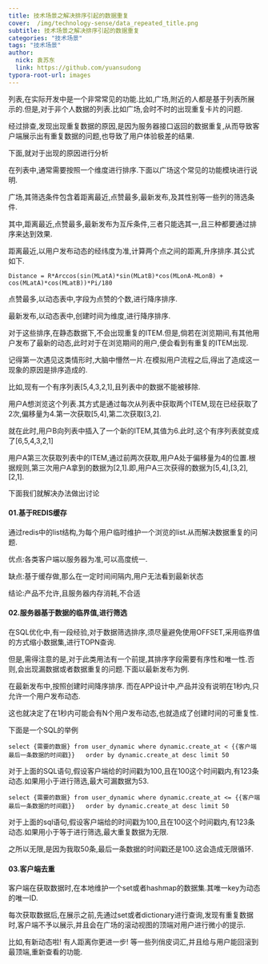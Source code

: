 ```yaml
---
title: 技术场景之解决排序引起的数据重复
cover:  /img/technology-sense/data_repeated_title.png
subtitle: 技术场景之解决排序引起的数据重复
categories: "技术场景"
tags: "技术场景"
author:
  nick: 袁苏东
  link: https://github.com/yuansudong
typora-root-url: images
---
```


列表,在实际开发中是一个非常常见的功能.比如,广场,附近的人都是基于列表所展示的.但是,对于非个人数据的列表.比如广场,会时不时的出现重复卡片的问题.



经过排查,发现出现重复数据的原因,是因为服务器接口返回的数据重复,从而导致客户端展示出有重复数据的问题,也导致了用户体验极差的结果.



下面,就对于出现的原因进行分析



在列表中,通常需要按照一个维度进行排序.下面以广场这个常见的功能模块进行说明.



广场,其筛选条件包含着距离最近,点赞最多,最新发布,及其性别等一些列的筛选条件.



其中,距离最近,点赞最多,最新发布为互斥条件,三者只能选其一,且三种都要通过排序来达到效果.



距离最近,以用户发布动态的经纬度为准,计算两个点之间的距离,升序排序.其公式如下.



```
Distance = R*Arccos(sin(MLatA)*sin(MLatB)*cos(MLonA-MLonB) + cos(MLatA)*cos(MLatB))*Pi/180
```



点赞最多,以动态表中,字段为点赞的个数,进行降序排序.



最新发布,以动态表中,创建时间为维度,进行降序排序.



对于这些排序,在静态数据下,不会出现重复的ITEM.但是,倘若在浏览期间,有其他用户发布了最新的动态,此时对于在浏览期间的用户,便会看到有重复的ITEM出现.



记得第一次遇见这类情形时,大脑中懵然一片.在模拟用户流程之后,得出了造成这一现象的原因是排序造成的.



比如,现有一个有序列表[5,4,3,2,1],且列表中的数据不能被移除.



用户A想浏览这个列表.其方式是通过每次从列表中获取两个ITEM,现在已经获取了2次,偏移量为4.第一次获取[5,4],第二次获取[3,2].



就在此时,用户B向列表中插入了一个新的ITEM,其值为6.此时,这个有序列表就变成了[6,5,4,3,2,1]



用户A第三次获取列表中的ITEM,通过前两次获取,用户A处于偏移量为4的位置.根据规则,第三次用户A拿到的数据为[2,1].即,用户A三次获得的数据为[5,4],[3,2],[2,1].



下面我们就解决办法做出讨论



#### 01.基于REDIS缓存



通过redis中的list结构,为每个用户临时维护一个浏览的list.从而解决数据重复的问题.  



优点:各类客户端以服务器为准,可以高度统一.



缺点:基于缓存做,那么在一定时间间隔内,用户无法看到最新状态



结论:产品不允许,且服务器内存消耗,不合适



#### 02.服务器基于数据的临界值,进行筛选



在SQL优化中,有一段经验,对于数据筛选排序,须尽量避免使用OFFSET,采用临界值的方式缩小数据集,进行TOPN查询.



但是,需得注意的是,对于此类用法有一个前提,其排序字段需要有序性和唯一性.否则,会出现漏数据或者数据重复的问题.下面以最新发布为例.



在最新发布中,按照创建时间降序排序. 而在APP设计中,产品并没有说明在1秒内,只允许一个用户发布动态.



这也就决定了在1秒内可能会有N个用户发布动态,也就造成了创建时间的可重复性.



下面是一个SQL的举例



```
select {需要的数据} from user_dynamic where dynamic.create_at < {{客户端最后一条数据的时间戳}}   order by dynamic.create_at desc limit 50
```



对于上面的SQL语句,假设客户端给的时间戳为100,且在100这个时间戳内,有123条动态.如果用小于进行筛选,最大可漏数据为53.



```
select {需要的数据} from user_dynamic where dynamic.create_at <= {{客户端最后一条数据的时间戳}}   order by dynamic.create_at desc limit 50
```



对于上面的sql语句,假设客户端给的时间戳为100,且在100这个时间戳内,有123条动态.如果用小于等于进行筛选,最大重复数据为无限.



之所以无限,是因为我取50条,最后一条数据的时间戳还是100.这会造成无限循环.



#### 03.客户端去重



客户端在获取数据时,在本地维护一个set或者hashmap的数据集.其唯一key为动态的唯一ID.



每次获取数据后,在展示之前,先通过set或者dictionary进行查询,发现有重复数据时,客户端不予以展示,并且会在广场的滚动视图的顶端对用户进行微小的提示.



比如,有新动态啦! 有人距离你更进一步! 等一些列俏皮词汇,并且给与用户能回滚到最顶端,重新查看的功能.
